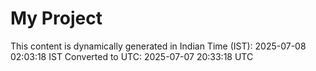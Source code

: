 # My Project

This content is dynamically generated in Indian Time (IST): 2025-07-08 02:03:18 IST
Converted to UTC: 2025-07-07 20:33:18 UTC
